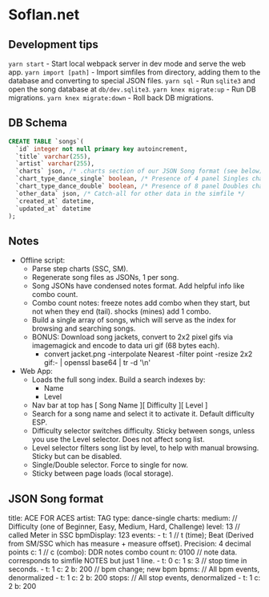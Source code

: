 # Soflan.net

## Development tips

`yarn start` - Start local webpack server in dev mode and serve the web app.
`yarn import [path]` - Import simfiles from directory, adding them to the database and converting to special JSON files.
`yarn sql` - Run `sqlite3` and open the song database at `db/dev.sqlite3`.
`yarn knex migrate:up` - Run DB migrations.
`yarn knex migrate:down` - Roll back DB migrations.

## DB Schema

```sql
CREATE TABLE `songs`(
  `id` integer not null primary key autoincrement,
  `title` varchar(255),
  `artist` varchar(255),
  `charts` json, /* .charts section of our JSON Song format (see below). */
  `chart_type_dance_single` boolean, /* Presence of 4 panel Singles chart */
  `chart_type_dance_double` boolean, /* Presence of 8 panel Doubles chart */
  `other_data` json, /* Catch-all for other data in the simfile */
  `created_at` datetime,
  `updated_at` datetime
);
```

## Notes

- Offline script:
  - Parse step charts (SSC, SM).
  - Regenerate song files as JSONs, 1 per song.
  - Song JSONs have condensed notes format. Add helpful info like combo count.
  - Combo count notes: freeze notes add combo when they start, but not when they end (tail). shocks (mines) add 1 combo.
  - Build a single array of songs, which will serve as the index for browsing and searching songs.
  - BONUS: Download song jackets, convert to 2x2 pixel gifs via imagemagick and encode to data uri gif (68 bytes each).
    - convert jacket.png -interpolate Nearest -filter point -resize 2x2 gif:- | openssl base64 | tr -d '\n'
- Web App:
  - Loads the full song index. Build a search indexes by:
    - Name
    - Level
  - Nav bar at top has [ Song Name ][ Difficulty ][ Level ]
  - Search for a song name and select it to activate it. Default difficulty ESP.
  - Difficulty selector switches difficulty. Sticky between songs, unless you use the Level selector. Does not affect song list.
  - Level selector filters song list by level, to help with manual browsing. Sticky but can be disabled.
  - Single/Double selector. Force to single for now.
  - Sticky between page loads (local storage).

## JSON Song format

title: ACE FOR ACES
artist: TAG
type: dance-single
charts:
  medium:  // Difficulty (one of Beginner, Easy, Medium, Hard, Challenge)
    level: 13  // called Meter in SSC
    bpmDisplay: 123
    events:
    - t: 1  // t (time); Beat (Derived from SM/SSC which has measure + measure offset). Precision: 4 decimal points
      c: 1  // c (combo): DDR notes combo count
      n: 0100  // note data. corresponds to simfile NOTES but just 1 line.
    - t: 0
      c: 1
      s: 3  // stop time in seconds.
    - t: 1
      c: 2
      b: 200  // bpm change; new bpm
    bpms:  // All bpm events, denormalized
    - t: 1
      c: 2
      b: 200
    stops:  // All stop events, denormalized
    - t: 1
      c: 2
      b: 200
